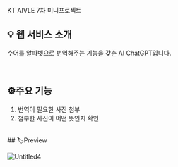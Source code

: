 KT AIVLE 7차 미니프로젝트

## 💡 웹 서비스 소개
수어를 알파벳으로 번역해주는 기능을 갖춘 AI ChatGPT입니다. 

<br>

## ⚙주요 기능
1. 번역이 필요한 사진 첨부
2. 첨부한 사진이 어떤 뜻인지 확인
<br>
## 🏷Preview

![Untitled4](https://github.com/oaho/SignlanguagetoChatgpt/assets/112054732/c76a14f3-6d86-430e-97ad-3bef85879743)


